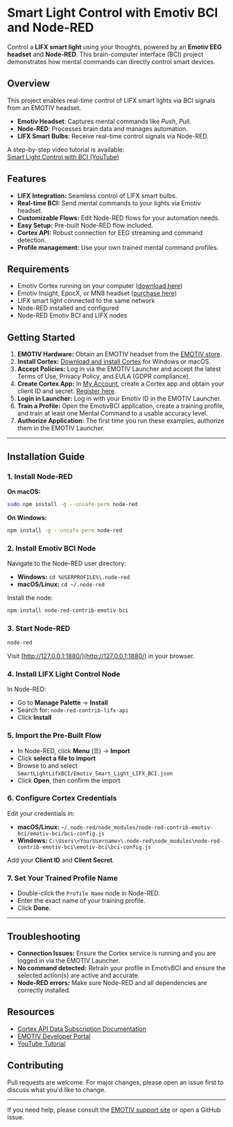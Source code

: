# Smart Light Control with Emotiv BCI and Node-RED

Control a **LIFX smart light** using your thoughts, powered by an **Emotiv EEG headset** and **Node-RED**. This brain-computer interface (BCI) project demonstrates how mental commands can directly control smart devices.

## Overview

This project enables real-time control of LIFX smart lights via BCI signals from an EMOTIV headset.

- **Emotiv Headset**: Captures mental commands like *Push*, *Pull*.
- **Node-RED**: Processes brain data and manages automation.
- **LIFX Smart Bulbs**: Receive real-time control signals via Node-RED.

A step-by-step video tutorial is available:  
[Smart Light Control with BCI (YouTube)](https://www.youtube.com/watch?v=vdgzOriqC9Y&ab_channel=EmotivAcademy)

## Features

- **LIFX Integration:** Seamless control of LIFX smart bulbs.
- **Real-time BCI:** Send mental commands to your lights via Emotiv headset.
- **Customizable Flows:** Edit Node-RED flows for your automation needs.
- **Easy Setup:** Pre-built Node-RED flow included.
- **Cortex API:** Robust connection for EEG streaming and command detection.
- **Profile management:** Use your own trained mental command profiles.

## Requirements

- Emotiv Cortex running on your computer ([download here](https://www.emotiv.com/developer/))
- Emotiv Insight, EpocX, or MN8 headset ([purchase here](https://www.emotiv.com/))
- LIFX smart light connected to the same network
- Node-RED installed and configured
- Node-RED Emotiv BCI and LIFX nodes

## Getting Started

1. **EMOTIV Hardware:** Obtain an EMOTIV headset from the [EMOTIV store](https://www.emotiv.com/).
2. **Install Cortex:** [Download and install Cortex](https://www.emotiv.com/developer/) for Windows or macOS.
3. **Accept Policies:** Log in via the EMOTIV Launcher and accept the latest Terms of Use, Privacy Policy, and EULA (GDPR compliance).
4. **Create Cortex App:** In [My Account](https://account.emotiv.com/my-account/cortex-apps/), create a Cortex app and obtain your client ID and secret. [Register here](https://id.emotivcloud.com/eoidc/account/create).
5. **Login in Launcher:** Log in with your Emotiv ID in the EMOTIV Launcher.
6. **Train a Profile:** Open the EmotivBCI application, create a training profile, and train at least one Mental Command to a usable accuracy level.
7. **Authorize Application:** The first time you run these examples, authorize them in the EMOTIV Launcher.

---

## Installation Guide

### 1. Install Node-RED

**On macOS:**
```bash
sudo npm install -g --unsafe-perm node-red
```
**On Windows:**
```bash
npm install -g --unsafe-perm node-red
```

### 2. Install Emotiv BCI Node

Navigate to the Node-RED user directory:

- **Windows:** `cd %USERPROFILE%\.node-red`
- **macOS/Linux:** `cd ~/.node-red`

Install the node:
```bash
npm install node-red-contrib-emotiv-bci
```

### 3. Start Node-RED

```bash
node-red
```
Visit [http://127.0.0.1:1880/](http://127.0.0.1:1880/) in your browser.

### 4. Install LIFX Light Control Node

In Node-RED:
- Go to **Manage Palette** → **Install**
- Search for: `node-red-contrib-lifx-api`
- Click **Install**

### 5. Import the Pre-Built Flow

- In Node-RED, click **Menu** (☰) → **Import**
- Click **select a file to import**
- Browse to and select `SmartLightLifxBCI/Emotiv_Smart_Light_LIFX_BCI.json`
- Click **Open**, then confirm the import

### 6. Configure Cortex Credentials

Edit your credentials in:

- **macOS/Linux:** `~/.node-red/node_modules/node-red-contrib-emotiv-bci/emotiv-bci/bci-config.js`
- **Windows:** `C:\Users\<YourUsername>\.node-red\node_modules\node-red-contrib-emotiv-bci\emotiv-bci\bci-config.js`

Add your **Client ID** and **Client Secret**.

### 7. Set Your Trained Profile Name

- Double-click the `Profile Name` node in Node-RED.
- Enter the exact name of your training profile.
- Click **Done**.

---

## Troubleshooting

- **Connection Issues:** Ensure the Cortex service is running and you are logged in via the EMOTIV Launcher.
- **No command detected:** Retrain your profile in EmotivBCI and ensure the selected action(s) are active and accurate.
- **Node-RED errors:** Make sure Node-RED and all dependencies are correctly installed.

## Resources

- [Cortex API Data Subscription Documentation](https://emotiv.gitbook.io/cortex-api/data-subscription)
- [EMOTIV Developer Portal](https://www.emotiv.com/developer/)
- [YouTube Tutorial](https://www.youtube.com/watch?v=vdgzOriqC9Y&ab_channel=EmotivAcademy)

## Contributing

Pull requests are welcome. For major changes, please open an issue first to discuss what you'd like to change.

---

If you need help, please consult the [EMOTIV support site](https://www.emotiv.com/pages/contact) or open a GitHub issue.
